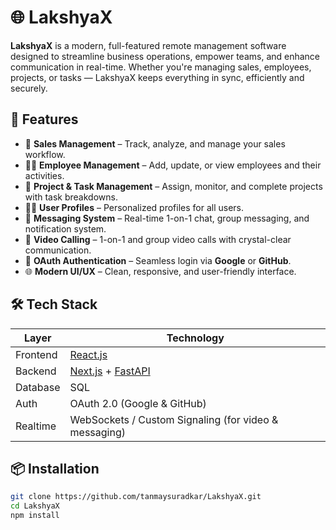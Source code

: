 # 🌐 LakshyaX

**LakshyaX** is a modern, full-featured remote management software designed to streamline business operations, empower teams, and enhance communication in real-time. Whether you're managing sales, employees, projects, or tasks — LakshyaX keeps everything in sync, efficiently and securely.

## 🚀 Features

- 🧾 **Sales Management** – Track, analyze, and manage your sales workflow.
- 👩‍💼 **Employee Management** – Add, update, or view employees and their activities.
- 📁 **Project & Task Management** – Assign, monitor, and complete projects with task breakdowns.
- 🙍‍♂️ **User Profiles** – Personalized profiles for all users.
- 💬 **Messaging System** – Real-time 1-on-1 chat, group messaging, and notification system.
- 🎥 **Video Calling** – 1-on-1 and group video calls with crystal-clear communication.
- 🔐 **OAuth Authentication** – Seamless login via **Google** or **GitHub**.
- 🌐 **Modern UI/UX** – Clean, responsive, and user-friendly interface.

## 🛠️ Tech Stack

| Layer        | Technology                        |
|--------------|------------------------------------|
| Frontend     | [React.js](https://reactjs.org/)   |
| Backend      | [Next.js](https://nextjs.org/) + [FastAPI](https://fastapi.tiangolo.com/) |
| Database     | SQL  |
| Auth         | OAuth 2.0 (Google & GitHub)        |
| Realtime     | WebSockets / Custom Signaling (for video & messaging) |

## 📦 Installation

```bash
git clone https://github.com/tanmaysuradkar/LakshyaX.git
cd LakshyaX
npm install
